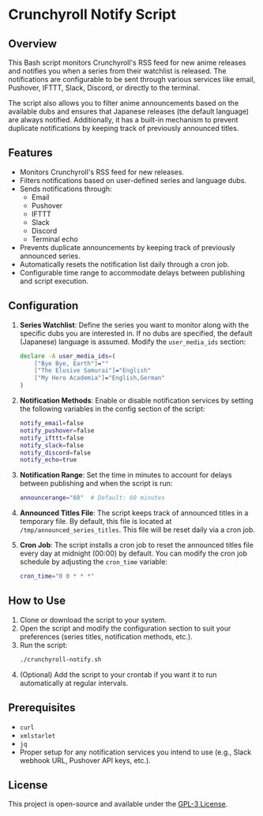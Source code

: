 # Crunchyroll Notify Script

## Overview

This Bash script monitors Crunchyroll's RSS feed for new anime releases and notifies you when a series from their watchlist is released. The notifications are configurable to be sent through various services like email, Pushover, IFTTT, Slack, Discord, or directly to the terminal.

The script also allows you to filter anime announcements based on the available dubs and ensures that Japanese releases (the default language) are always notified. Additionally, it has a built-in mechanism to prevent duplicate notifications by keeping track of previously announced titles.

## Features

- Monitors Crunchyroll's RSS feed for new releases.
- Filters notifications based on user-defined series and language dubs.
- Sends notifications through:
  - Email
  - Pushover
  - IFTTT
  - Slack
  - Discord
  - Terminal echo
- Prevents duplicate announcements by keeping track of previously announced series.
- Automatically resets the notification list daily through a cron job.
- Configurable time range to accommodate delays between publishing and script execution.

## Configuration

1. **Series Watchlist**:
   Define the series you want to monitor along with the specific dubs you are interested in. If no dubs are specified, the default (Japanese) language is assumed.
   Modify the `user_media_ids` section:
   ```bash
   declare -A user_media_ids=(
       ["Bye Bye, Earth"]=""
       ["The Elusive Samurai"]="English"
       ["My Hero Academia"]="English,German"
   )
   ```

2. **Notification Methods**:
   Enable or disable notification services by setting the following variables in the config section of the script:
   ```bash
   notify_email=false
   notify_pushover=false
   notify_ifttt=false
   notify_slack=false
   notify_discord=false
   notify_echo=true
   ```

3. **Notification Range**:
   Set the time in minutes to account for delays between publishing and when the script is run:
   ```bash
   announcerange="60"  # Default: 60 minutes
   ```

4. **Announced Titles File**:
   The script keeps track of announced titles in a temporary file. By default, this file is located at `/tmp/announced_series_titles`. This file will be reset daily via a cron job.

5. **Cron Job**:
   The script installs a cron job to reset the announced titles file every day at midnight (00:00) by default. You can modify the cron job schedule by adjusting the `cron_time` variable:
   ```bash
   cron_time="0 0 * * *"
   ```

## How to Use

1. Clone or download the script to your system.
2. Open the script and modify the configuration section to suit your preferences (series titles, notification methods, etc.).
3. Run the script:
   ```bash
   ./crunchyroll-notify.sh
   ```
4. (Optional) Add the script to your crontab if you want it to run automatically at regular intervals.

## Prerequisites

- `curl`
- `xmlstarlet`
- `jq`
- Proper setup for any notification services you intend to use (e.g., Slack webhook URL, Pushover API keys, etc.).

## License

This project is open-source and available under the [GPL-3 License](LICENSE).
